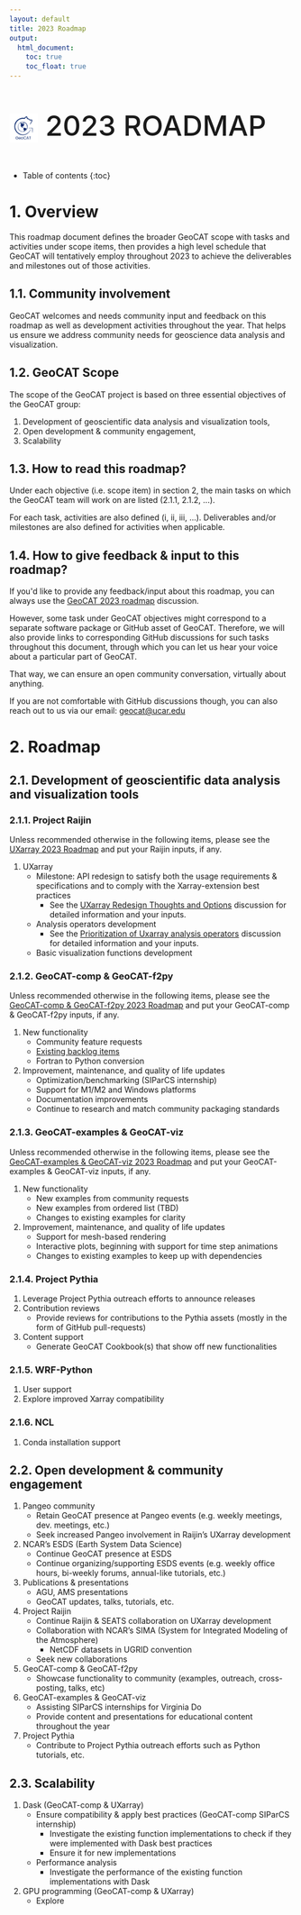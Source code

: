 ```yaml
---
layout: default
title: 2023 Roadmap
output:
  html_document:
    toc: true
    toc_float: true
---
```



<p style="font-weight:550; font-size:50px"> 
<img align="center" width="10%" height="10%" src="/images/GeoCAT_Final_Logos-03.svg"> 2023 ROADMAP </p> 

* Table of contents
{:toc}

# 1. Overview

This roadmap document defines the broader GeoCAT scope with tasks and 
activities under scope items, then provides a high level schedule that 
GeoCAT will tentatively employ throughout 2023 to achieve the deliverables 
and milestones out of those activities.

## 1.1. Community involvement

GeoCAT welcomes and needs community input and feedback on this roadmap as 
well as development activities throughout the year. That helps us ensure 
we address community needs for geoscience data analysis and visualization.

## 1.2. GeoCAT Scope

The scope of the GeoCAT project is based on three essential objectives of 
the GeoCAT group: 

1. Development of geoscientific data analysis and visualization tools, 
2. Open development & community engagement,
3. Scalability

## 1.3. How to read this roadmap?

Under each objective (i.e. scope item) in section 2, the main tasks on which 
the GeoCAT team will work on are listed (2.1.1, 2.1.2, ...).

For each task, activities are also defined  (i, ii, iii, ...). Deliverables 
and/or milestones are also defined for activities when applicable.

## 1.4. How to give feedback & input to this roadmap?

If you'd like to provide any feedback/input about this roadmap, 
you can always use the [GeoCAT 2023 
roadmap](https://github.com/NCAR/GeoCAT/discussions/60) discussion.

However, some task under GeoCAT objectives might correspond to a 
separate software package or GitHub asset of GeoCAT. Therefore, we will 
also provide links to corresponding GitHub discussions for such tasks  
throughout this document, through which you can let us hear your voice 
about a particular part of GeoCAT. 

That way, we can ensure an open community conversation, virtually about 
anything.

If you are not comfortable with GitHub discussions though, you can also 
reach out to us via our email: geocat@ucar.edu


# 2. Roadmap

## 2.1. Development of geoscientific data analysis and visualization tools

### 2.1.1. Project Raijin

Unless recommended otherwise in the following items, please see the 
[UXarray 2023 Roadmap](https://github.com/UXARRAY/uxarray/discussions/196) 
and put your Raijin inputs, if any.

1. UXarray
   - Milestone: API redesign to satisfy both the usage requirements & 
     specifications and to comply with the Xarray-extension best 
     practices
     - See the [UXarray Redesign Thoughts and 
       Options](https://github.com/UXARRAY/uxarray/discussions/185) 
       discussion for detailed information and your inputs.
   - Analysis operators development
     - See the [Prioritization of Uxarray analysis 
       operators](https://github.com/UXARRAY/uxarray/discussions/46) 
       discussion for detailed information and your inputs.
   - Basic visualization functions development


### 2.1.2. GeoCAT-comp & GeoCAT-f2py

Unless recommended otherwise in the following items, please see the
[GeoCAT-comp & GeoCAT-f2py 2023 
Roadmap](https://github.com/NCAR/geocat-comp/discussions/323)
and put your GeoCAT-comp & GeoCAT-f2py inputs, if any.

1. New functionality
   - Community feature requests
   - [Existing backlog items](https://github.com/orgs/NCAR/projects/42/views/12)
   - Fortran to Python conversion
2. Improvement, maintenance, and quality of life updates
   - Optimization/benchmarking (SIParCS internship)
   - Support for M1/M2 and Windows platforms
   - Documentation improvements
   - Continue to research and match community packaging standards
    
### 2.1.3. GeoCAT-examples & GeoCAT-viz

Unless recommended otherwise in the following items, please see the
[GeoCAT-examples & GeoCAT-viz 2023
Roadmap](https://github.com/NCAR/GeoCAT-examples/discussions/492)
and put your GeoCAT-examples & GeoCAT-viz inputs, if any.

1. New functionality
   - New examples from community requests
   - New examples from ordered list (TBD)
   - Changes to existing examples for clarity
2. Improvement, maintenance, and quality of life updates
   - Support for mesh-based rendering
   - Interactive plots, beginning with support for time step animations
   - Changes to existing examples to keep up with dependencies


### 2.1.4. Project Pythia

1. Leverage Project Pythia outreach efforts to announce releases
2. Contribution reviews
   - Provide reviews for contributions to the Pythia assets (mostly in the 
     form of GitHub pull-requests)
3. Content support   
   - Generate GeoCAT Cookbook(s) that show off new functionalities

### 2.1.5. WRF-Python

1. User support
2. Explore improved Xarray compatibility

### 2.1.6. NCL

1. Conda installation support


## 2.2. Open development & community engagement

1. Pangeo community
   - Retain GeoCAT presence at Pangeo events (e.g. weekly meetings, 
     dev. meetings, etc.)
   - Seek increased Pangeo involvement in Raijin’s UXarray development
2. NCAR’s ESDS (Earth System Data Science)
   - Continue GeoCAT presence at ESDS
   - Continue organizing/supporting ESDS events (e.g. weekly office hours, 
     bi-weekly forums, annual-like tutorials, etc.) 
3. Publications & presentations
   - AGU, AMS presentations
   - GeoCAT updates, talks, tutorials, etc.
4. Project Raijin
   - Continue Raijin & SEATS collaboration on UXarray development
   - Collaboration with NCAR’s SIMA (System for Integrated Modeling of 
     the Atmosphere)
     - NetCDF datasets in UGRID convention
   - Seek new collaborations
5. GeoCAT-comp & GeoCAT-f2py
   - Showcase functionality to community (examples, outreach, 
     cross-posting, talks, etc)
6. GeoCAT-examples & GeoCAT-viz
   - Assisting SIParCS internships for Virginia Do
   - Provide content and presentations for educational content throughout 
     the year
7. Project Pythia
   - Contribute to Project Pythia outreach efforts such as Python tutorials, 
    etc.


## 2.3. Scalability

1. Dask (GeoCAT-comp & UXarray)
   - Ensure compatibility & apply best practices (GeoCAT-comp SIParCS 
     internship)
     - Investigate the existing function implementations to check if they 
       were implemented with Dask best practices
     - Ensure it for new implementations
   - Performance analysis
     - Investigate the performance of the existing function implementations 
       with Dask
2. GPU programming (GeoCAT-comp & UXarray)
   - Explore




